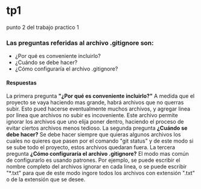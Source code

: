 # tp1
punto 2 del trabajo practico 1
### Las preguntas referidas al archivo .gitignore son:
- ¿Por qué es conveniente incluirlo?
- ¿Cuándo se debe hacer?
- ¿Cómo configuraría el archivo .gitignore?

#### Respuestas
La primera pregunta **"¿Por qué es conveniente incluirlo?"**
A medida que el proyecto se vaya haciendo mas grande, habrá archivos que no querras subir. Esto pued hacerse eventualmente muchos archivos, y agregar linea por linea que archivos no subir es incoveniente. Este archivo permite ignorar los archivos que uno elija poner dentro, haciendo el proceso de evitar ciertos archivos menos tedioso.
La segunda pregunta **¿Cuándo se debe hacer?**
Se debe hacer siempre que quieras algunos archivos los cuales no quieres que pasen por el comando "git status" y de este modo si se sube todo el proyecto, estos archivos quedaran fuera.
La tercera pregunta **¿Cómo configuraría el archivo .gitignore?**
El modo mas común de configurarlo es usando patrones. Por ejemplo, se puede escribir el nombre completo del archivos ignorar en cada linea, o se puede escribir "*.txt" para que de este modo ingore todos los archivos con extensión ".txt" o de la extensión que se desee.